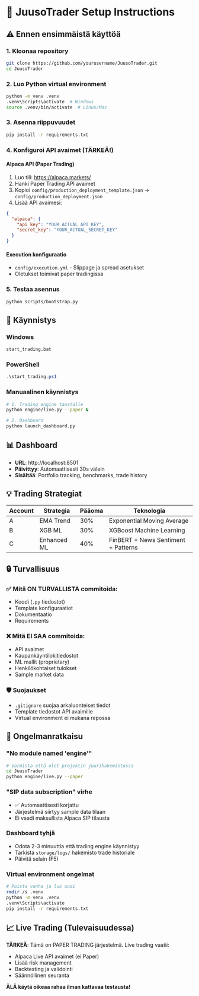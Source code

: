 # 🔧 JuusoTrader Setup Instructions

## ⚠️ Ennen ensimmäistä käyttöä

### 1. Kloonaa repository
```bash
git clone https://github.com/yourusername/JuusoTrader.git
cd JuusoTrader
```

### 2. Luo Python virtual environment
```bash
python -m venv .venv
.venv\Scripts\activate  # Windows
source .venv/bin/activate  # Linux/Mac
```

### 3. Asenna riippuvuudet
```bash
pip install -r requirements.txt
```

### 4. Konfiguroi API avaimet (TÄRKEÄ!)

#### Alpaca API (Paper Trading)
1. Luo tili: https://alpaca.markets/
2. Hanki Paper Trading API avaimet
3. Kopioi `config/production_deployment_template.json` → `config/production_deployment.json`
4. Lisää API avaimesi:
```json
{
  "alpaca": {
    "api_key": "YOUR_ACTUAL_API_KEY",
    "secret_key": "YOUR_ACTUAL_SECRET_KEY"
  }
}
```

#### Execution konfiguraatio
- `config/execution.yml` - Slippage ja spread asetukset
- Oletukset toimivat paper tradingissa

### 5. Testaa asennus
```bash
python scripts/bootstrap.py
```

## 🚀 Käynnistys

### Windows
```cmd
start_trading.bat
```

### PowerShell
```powershell
.\start_trading.ps1
```

### Manuaalinen käynnistys
```bash
# 1. Trading engine taustalle
python engine/live.py --paper &

# 2. Dashboard
python launch_dashboard.py
```

## 📊 Dashboard

- **URL**: http://localhost:8501
- **Päivittyy**: Automaattisesti 30s välein
- **Sisältää**: Portfolio tracking, benchmarks, trade history

## 💡 Trading Strategiat

| Account | Strategia | Pääoma | Teknologia |
|---------|-----------|--------|-------------|
| A | EMA Trend | 30% | Exponential Moving Average |
| B | XGB ML | 30% | XGBoost Machine Learning |
| C | Enhanced ML | 40% | FinBERT + News Sentiment + Patterns |

## 🔒 Turvallisuus

### ✅ Mitä ON TURVALLISTA commitoida:
- Koodi (`.py` tiedostot)
- Template konfiguraatiot
- Dokumentaatio
- Requirements

### ❌ Mitä EI SAA commitoida:
- API avaimet
- Kaupankäyntilokitiedostot
- ML mallit (proprietary)
- Henkilökohtaiset tulokset
- Sample market data

### 🛡️ Suojaukset
- `.gitignore` suojaa arkaluonteiset tiedot
- Template tiedostot API avaimille
- Virtual environment ei mukana repossa

## 🐛 Ongelmanratkaisu

### "No module named 'engine'"
```bash
# Varmista että olet projektin juurihakemistossa
cd JuusoTrader
python engine/live.py --paper
```

### "SIP data subscription" virhe
- ✅ Automaattisesti korjattu
- Järjestelmä siirtyy sample data tilaan
- Ei vaadi maksullista Alpaca SIP tilausta

### Dashboard tyhjä
- Odota 2-3 minuuttia että trading engine käynnistyy
- Tarkista `storage/logs/` hakemisto trade historiale
- Päivitä selain (F5)

### Virtual environment ongelmat
```bash
# Poista vanha ja luo uusi
rmdir /s .venv
python -m venv .venv
.venv\Scripts\activate
pip install -r requirements.txt
```

## 📈 Live Trading (Tulevaisuudessa)

**TÄRKEÄ**: Tämä on PAPER TRADING järjestelmä. Live trading vaatii:
- Alpaca Live API avaimet (ei Paper)
- Lisää risk management
- Backtesting ja validointi
- Säännöllinen seuranta

**ÄLÄ käytä oikeaa rahaa ilman kattavaa testausta!**
